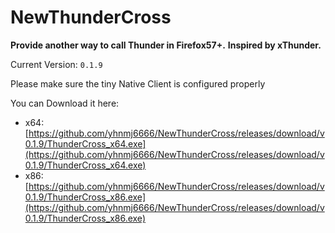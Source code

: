 # NewThunderCross

__Provide another way to call Thunder in Firefox57+.__
__Inspired by xThunder.__

Current Version: `0.1.9`

Please make sure the tiny Native Client is configured properly

You can Download it here:
* x64: [https://github.com/yhnmj6666/NewThunderCross/releases/download/v0.1.9/ThunderCross_x64.exe](https://github.com/yhnmj6666/NewThunderCross/releases/download/v0.1.9/ThunderCross_x64.exe)
* x86: [https://github.com/yhnmj6666/NewThunderCross/releases/download/v0.1.9/ThunderCross_x86.exe](https://github.com/yhnmj6666/NewThunderCross/releases/download/v0.1.9/ThunderCross_x86.exe)